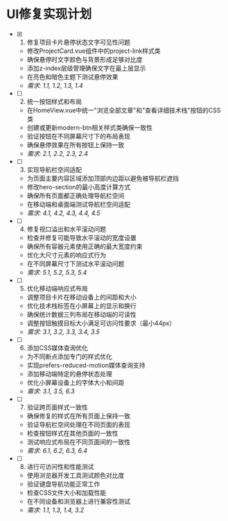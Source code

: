 # UI修复实现计划

- [x] 1. 修复项目卡片悬停状态文字可见性问题
  - 修改ProjectCard.vue组件中的project-link样式类
  - 确保悬停时文字颜色与背景形成足够对比度
  - 添加z-index层级管理确保文字在最上层显示
  - 在亮色和暗色主题下测试悬停效果
  - _需求: 1.1, 1.2, 1.3, 1.4_

- [ ] 2. 统一按钮样式和布局
  - 在HomeView.vue中统一"浏览全部文章"和"查看详细技术栈"按钮的CSS类
  - 创建或更新modern-btn相关样式类确保一致性
  - 验证按钮在不同屏幕尺寸下的布局表现
  - 确保悬停效果在所有按钮上保持一致
  - _需求: 2.1, 2.2, 2.3, 2.4_

- [ ] 3. 实现导航栏空间适配
  - 为页面主要内容区域添加顶部内边距以避免被导航栏遮挡
  - 修改hero-section的最小高度计算方式
  - 确保所有页面都正确处理导航栏空间
  - 在移动端和桌面端测试导航栏空间适配
  - _需求: 4.1, 4.2, 4.3, 4.4, 4.5_

- [ ] 4. 修复视口溢出和水平滚动问题
  - 检查并修复可能导致水平滚动的宽度设置
  - 确保所有容器元素使用正确的最大宽度约束
  - 优化大尺寸元素的响应式行为
  - 在不同屏幕尺寸下测试水平滚动问题
  - _需求: 5.1, 5.2, 5.3, 5.4_

- [ ] 5. 优化移动端响应式布局
  - 调整项目卡片在移动设备上的间距和大小
  - 优化技术栈标签在小屏幕上的显示和换行
  - 确保统计数据三列布局在移动端的可读性
  - 调整按钮触摸目标大小满足可访问性要求（最小44px）
  - _需求: 3.1, 3.2, 3.3, 3.4, 3.5_

- [ ] 6. 添加CSS媒体查询优化
  - 为不同断点添加专门的样式优化
  - 实现prefers-reduced-motion媒体查询支持
  - 添加移动端特定的悬停状态处理
  - 优化小屏幕设备上的字体大小和间距
  - _需求: 3.1, 3.5, 6.3_

- [ ] 7. 验证跨页面样式一致性
  - 确保修复的样式在所有页面上保持一致
  - 验证导航栏空间处理在不同页面的表现
  - 检查按钮样式在其他页面的一致性
  - 测试响应式布局在不同页面间的一致性
  - _需求: 6.1, 6.2, 6.3, 6.4_

- [ ] 8. 进行可访问性和性能测试
  - 使用浏览器开发工具测试颜色对比度
  - 验证键盘导航功能正常工作
  - 检查CSS文件大小和加载性能
  - 在不同设备和浏览器上进行兼容性测试
  - _需求: 1.1, 1.3, 1.4, 3.2_
